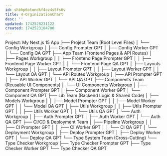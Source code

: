 ```yaml
---
id: shbhp6otondkf4oz4s5fs6v
title: 4-OrginizationChart
desc: ''
updated: 1742528231122
created: 1742523184700
---
```

Project: My Next.js 15 App
├── Project Team (Root Level Files)
│   └── Config Workgroup
│       ├── Config Prompter GPT
│       ├── Config Worker GPT
│       └── Config QA GPT
├── App Team (Frontend Pages & API Routes)
│   ├── Pages Workgroup
│   │   ├── Frontend Page Prompter GPT
│   │   ├── Frontend Page Worker GPT
│   │   └── Frontend Page QA GPT
│   ├── Layouts Workgroup
│   │   ├── Layout Prompter GPT
│   │   ├── Layout Worker GPT
│   │   └── Layout QA GPT
│   └── API Routes Workgroup
│       ├── API Prompter GPT
│       ├── API Worker GPT
│       └── API QA GPT
├── Components Team (Reusable UI Components)
│   └── UI Components Workgroup
│       ├── Component Prompter GPT
│       ├── Component Worker GPT
│       └── Component QA GPT
├── Lib Team (Backend Logic & Shared Code)
│   ├── Models Workgroup
│   │   ├── Model Prompter GPT
│   │   ├── Model Worker GPT
│   │   └── Model QA GPT
│   ├── Utils Workgroup
│   │   ├── Utils Prompter GPT
│   │   ├── Utils Worker GPT
│   │   └── Utils QA GPT
│   └── Auth Workgroup
│       ├── Auth Prompter GPT
│       ├── Auth Worker GPT
│       └── Auth QA GPT
├── CI/CD & Deployment Team
│   ├── Pipeline Workgroup
│   │   ├── CI Prompter GPT
│   │   ├── CI Worker GPT
│   │   └── CI QA GPT
│   └── Deployment Workgroup
│       ├── Deploy Prompter GPT
│       ├── Deploy Worker GPT
│       └── Deploy QA GPT
└── Type System Team (Cross-Cutting)
    └── Type Checker Workgroup
        ├── Type Checker Prompter GPT
        ├── Type Checker Worker GPT
        └── Type Checker QA GPT
      
